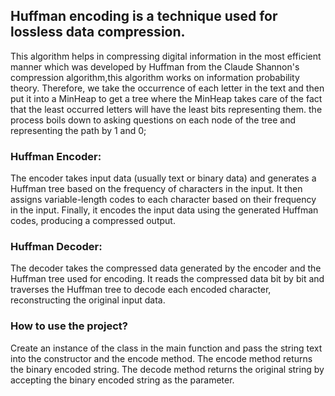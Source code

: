 ## Huffman encoding is a technique used for lossless data compression. 
This algorithm helps in compressing digital information in the most efficient manner which was developed by Huffman from
the Claude Shannon's compression algorithm,this algorithm works on information probability theory. Therefore, we take the occurrence of
each letter in the text and then put it into a MinHeap to get a tree where the MinHeap takes care of the fact that the least occurred letters
will have the least bits representing them.
the process boils down to asking questions on each node of the tree and representing the path by 1 and 0;

### Huffman Encoder:
The encoder takes input data (usually text or binary data) and generates a Huffman tree based on the frequency of characters in the input.
It then assigns variable-length codes to each character based on their frequency in the input. 
Finally, it encodes the input data using the generated Huffman codes, producing a compressed output.

### Huffman Decoder: 
The decoder takes the compressed data generated by the encoder and the Huffman tree used for encoding. 
It reads the compressed data bit by bit and traverses the Huffman tree to decode each encoded character, reconstructing the original input data.

### How to use the project?
Create an instance of the class in the main function and pass the string text into the constructor and the encode method. 
The encode method returns the binary encoded string.
The decode method returns the original string by accepting the binary encoded string as the parameter.
